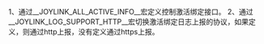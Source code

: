 1、通过__JOYLINK_ALL_ACTIVE_INFO__宏定义控制激活绑定接口。
2、通过__JOYLINK_LOG_SUPPORT_HTTP__宏切换激活绑定日志上报的协议，如果定义，则通过http上报，没有定义通过https上报。